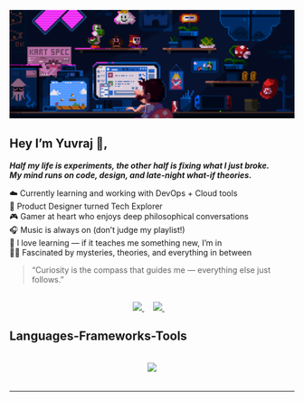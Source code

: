 
<!--<h1 align="center">Code enthusiast crafting digital dreams ✨</h1>-->
![My cool gif](https://github.com/YuvrajDevs/YuvrajDevs/raw/main/save.gif)
## Hey I’m Yuvraj 👋,
***Half my life is experiments, the other half is fixing what I just broke.***  
***My mind runs on code, design, and late-night what-if theories.***

☁️ Currently learning and working with DevOps + Cloud tools  
🎨 Product Designer turned Tech Explorer  
🎮 Gamer at heart who enjoys deep philosophical conversations  
🎧 Music is always on (don’t judge my playlist!)  
🧠 I love learning — if it teaches me something new, I’m in  
🕵️‍♂️ Fascinated by mysteries, theories, and everything in between  


> “Curiosity is the compass that guides me — everything else just follows.”


<br/>
 <div align="center"> 
  <a href="https://www.linkedin.com/in/yuvraj-singh-shekhawat-4404b4283" target="_blank">
    <img src="https://img.shields.io/badge/LinkedIn-0077B5?style=for-the-badge&logo=linkedin&logoColor=white" target="_blank" />
  </a>&nbsp;&nbsp;&nbsp;
  <a href="mailto:workwithyuvraj0712@gmail.com">
    <img src="https://img.shields.io/badge/Gmail-333333?style=for-the-badge&logo=gmail&logoColor=red" />
  </a>&nbsp;&nbsp;&nbsp;
</div>


## Languages-Frameworks-Tools
<br/>
<div align="center">
    <img src="https://skillicons.dev/icons?i=ansible,aws,azure,bash,docker,git,github,gitlab,go,grafana,prometheus,python,jenkins,githubactions,kafka,kubernetes,linux,mysql,rabbitmq,redis,react,figma,tailwind,nextjs,&perline=12&theme=light" />
</div>

<br/>
<hr/>




